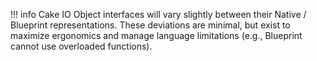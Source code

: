 !!! info 
    Cake IO Object interfaces will vary slightly between their Native / Blueprint representations. These deviations are minimal, but exist to maximize ergonomics and manage language limitations (e.g., Blueprint cannot use overloaded functions).